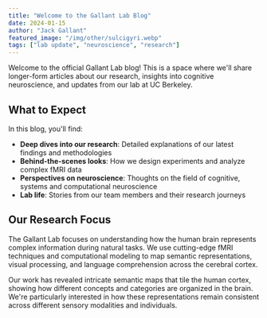 ```yaml
---
title: "Welcome to the Gallant Lab Blog"
date: 2024-01-15
author: "Jack Gallant"
featured_image: "/img/other/sulcigyri.webp"
tags: ["lab update", "neuroscience", "research"]
---
```


Welcome to the official Gallant Lab blog! This is a space where we'll share longer-form articles about our research, insights into cognitive neuroscience, and updates from our lab at UC Berkeley.

## What to Expect

In this blog, you'll find:

- **Deep dives into our research**: Detailed explanations of our latest findings and methodologies
- **Behind-the-scenes looks**: How we design experiments and analyze complex fMRI data
- **Perspectives on neuroscience**: Thoughts on the field of cognitive, systems and computational neuroscience
- **Lab life**: Stories from our team members and their research journeys

## Our Research Focus

The Gallant Lab focuses on understanding how the human brain represents complex information during natural tasks. We use cutting-edge fMRI techniques and computational modeling to map semantic representations, visual processing, and language comprehension across the cerebral cortex.

Our work has revealed intricate semantic maps that tile the human cortex, showing how different concepts and categories are organized in the brain. We're particularly interested in how these representations remain consistent across different sensory modalities and individuals.
